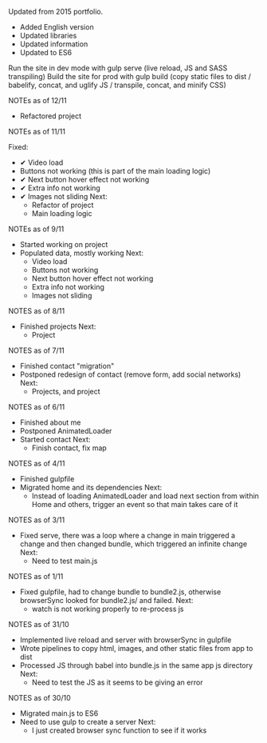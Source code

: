 Updated from 2015 portfolio.

- Added English version
- Updated libraries
- Updated information
- Updated to ES6

Run the site in dev mode with gulp serve (live reload, JS and SASS transpiling)
Build the site for prod with gulp build (copy static files to dist / babelify, concat, and uglify JS / transpile, concat, and minify CSS)

NOTEs as of 12/11

- Refactored project

NOTEs as of 11/11

Fixed:

- ✔︎ Video load
- Buttons not working (this is part of the main loading logic)
- ✔︎ Next button hover effect not working
- ✔︎ Extra info not working
- ✔︎ Images not sliding
  Next:
  - Refactor of project
  - Main loading logic

NOTEs as of 9/11

- Started working on project
- Populated data, mostly working
  Next:
  - Video load
  - Buttons not working
  - Next button hover effect not working
  - Extra info not working
  - Images not sliding

NOTES as of 8/11

- Finished projects
  Next:
  - Project

NOTES as of 7/11

- Finished contact "migration"
- Postponed redesign of contact (remove form, add social networks)
  Next:
  - Projects, and project

NOTES as of 6/11

- Finished about me
- Postponed AnimatedLoader
- Started contact
  Next:
  - Finish contact, fix map

NOTES as of 4/11

- Finished gulpfile
- Migrated home and its dependencies
  Next:
  - Instead of loading AnimatedLoader and load next section from within Home and others, trigger an event so that main takes care of it

NOTES as of 3/11

- Fixed serve, there was a loop where a change in main triggered a change and then changed bundle, which triggered an infinite change
  Next:
  - Need to test main.js

NOTES as of 1/11

- Fixed gulpfile, had to change bundle to bundle2.js, otherwise browserSync looked for bundle2.js/ and failed.
  Next:
  - watch is not working properly to re-process js

NOTES as of 31/10

- Implemented live reload and server with browserSync in gulpfile
- Wrote pipelines to copy html, images, and other static files from app to dist
- Processed JS through babel into bundle.js in the same app js directory
  Next:
  - Need to test the JS as it seems to be giving an error

NOTES as of 30/10

- Migrated main.js to ES6
- Need to use gulp to create a server
  Next:
  - I just created browser sync function to see if it works

